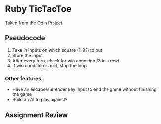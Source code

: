 # Ruby TicTacToe
Taken from the Odin Project  

## Pseudocode  
1. Take in inputs on which square (1-9?) to put
2. Store the input
3. After every turn, check for win condition (3 in a row)
4. If win condition is met, stop the loop

### Other features
- Have an escape/surrender key input to end the game without finishing the game
- Build an AI to play against?

## Assignment Review
